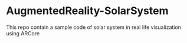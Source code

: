 # AugmentedReality-SolarSystem
This repo contain a sample code of solar system in real life visualization using ARCore
